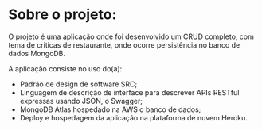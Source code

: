 # Sobre o projeto:

O projeto é uma aplicação onde foi desenvolvido um CRUD completo, com tema de criticas de restaurante, onde ocorre persistência no banco de dados MongoDB.

A aplicação consiste no uso do(a): 
- Padrão de design de software SRC;
- Linguagem de descrição de interface para descrever APIs RESTful expressas usando JSON, o Swagger;
- MongoDB Atlas hospedado na AWS o banco de dados;
- Deploy e hospedagem da aplicação na plataforma de nuvem Heroku.
